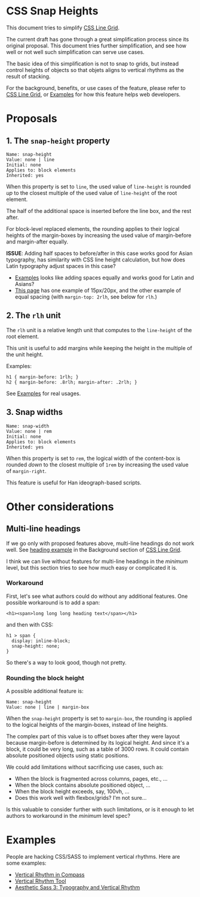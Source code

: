 CSS Snap Heights
================

This document tries to simplify [CSS Line Grid].

The current draft has gone through a great simplification process
since its original proposal.
This document tries further simplification,
and see how well or not well such simplification can serve use cases.

The basic idea of this simplification is
not to snap to grids, but instead
control heights of objects
so that objets aligns to vertical rhythms
as the result of stacking.

For the background, benefits, or use cases of the feature,
please refer to [CSS Line Grid],
or [Examples] for how this feature helps web developers.

# Proposals

## 1. The `snap-height` property

```
Name: snap-height
Value: none | line
Initial: none
Applies to: block elements
Inherited: yes
```

When this property is set to `line`,
the used value of `line-height` is rounded _up_ to the closest multiple of
the used value of `line-height` of the root element.

The half of the additional space is inserted before the line box,
and the rest after.

For block-level replaced elements,
the rounding applies to their logical heights of the margin-boxes
by increasing the used value of margin-before and margin-after equally.

**ISSUE**:
Adding half spaces to before/after in this case works good for Asian typography,
has similarity with CSS line height calculation,
but how does Latin typography adjust spaces in this case?

* [Examples] looks like adding spaces equally and works good for Latin and Asians?
* [This page](http://typecast.com/blog/4-simple-steps-to-vertical-rhythm) has
one example of 15px/20px, and the other example of equal spacing
(with `margin-top: 2rlh`, see below for `rlh`.)


## 2. The `rlh` unit

The `rlh` unit is a relative length unit that computes to
the `line-height` of the root element.

This unit is useful to add margins
while keeping the height in the multiple of the unit height.

Examples:
```
h1 { margin-before: 1rlh; }
h2 { margin-before: .8rlh; margin-after: .2rlh; }
```
See [Examples] for real usages.

## 3. Snap widths

```
Name: snap-width
Value: none | rem
Initial: none
Applies to: block elements
Inherited: yes
```

When this property is set to `rem`,
the logical width of the content-box is rounded _down_ to the closest multiple of `1rem`
by increasing the used value of `margin-right`.

This feature is useful for Han ideograph-based scripts.

# Other considerations

## Multi-line headings

If we go only with proposed features above,
multi-line headings do not work well.
See [heading example] in the Background section of [CSS Line Grid].

I think we can live without features for multi-line headings in the _minimum_ level,
but this section tries to see how much easy or complicated it is.

### Workaround

First, let's see what authors could do without any additional features.
One possible workaround is to add a span:
```
<h1><span>long long long heading text</span></h1>
```
and then with CSS:
```
h1 > span {
  display: inline-block;
  snap-height: none;
}
```
So there's a way to look good, though not pretty.

### Rounding the block height

A possible additional feature is:
```
Name: snap-height
Value: none | line | margin-box
```

When the `snap-height` property is set to `margin-box`,
the rounding is applied to the logical heights of the margin-boxes,
instead of line heights.

The complex part of this value is to offset boxes after they were layout
because margin-before is determined by its logical height.
And since it's a block, it could be very long,
such as a table of 3000 rows.
It could contain absolute positioned objects using static positions.

We could add limitations without sacrificing use cases, such as:

* When the block is fragmented across columns, pages, etc.,
...
* When the block contains absolute positioned object,
...
* When the block height exceeds, say, 100vh,
...
* Does this work well with flexbox/grids? I'm not sure...

Is this valuable to consider further with such limitations,
or is it enough to let authors to workaround in the _minimum_ level spec?

# Examples

People are hacking CSS/SASS to implement vertical rhythms.
Here are some examples:

* [Vertical Rhythm in Compass](http://compass-style.org/reference/compass/typography/vertical_rhythm/)
* [Vertical Rhythm Tool](http://soqr.fr/vertical-rhythm/)
* [Aesthetic Sass 3: Typography and Vertical Rhythm](https://scotch.io/tutorials/aesthetic-sass-3-typography-and-vertical-rhythm)

[CSS Line Grid]: https://drafts.csswg.org/css-line-grid/
[heading example]: https://drafts.csswg.org/css-line-grid/#example-93bb7545
[Examples]: #examples

